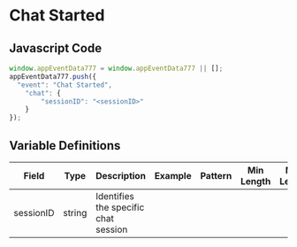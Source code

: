# Chat Started

### 

## Javascript Code
```js
window.appEventData777 = window.appEventData777 || [];
appEventData777.push({
  "event": "Chat Started",
    "chat": {
        "sessionID": "<sessionID>"
    }
});
```

## Variable Definitions

|Field|Type|Description|Example|Pattern|Min Length|Max Length|Minimum|Maximum|Multiple Of|
| --- | --- | --- | --- | --- | --- | --- | --- | --- | --- |
|sessionID|string|Identifies the specific chat session||||||||
